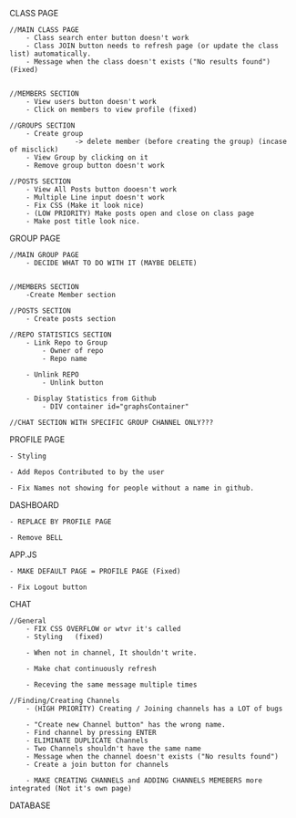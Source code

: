 CLASS PAGE

	//MAIN CLASS PAGE
		- Class search enter button doesn't work
		- Class JOIN button needs to refresh page (or update the class list) automatically.
		- Message when the class doesn't exists ("No results found") (Fixed)

	
	//MEMBERS SECTION
		- View users button doesn't work
		- Click on members to view profile (fixed)
	
	//GROUPS SECTION
		- Create group 
					-> delete member (before creating the group) (incase of misclick)
		- View Group by clicking on it
		- Remove group button doesn't work
	
	//POSTS SECTION
		- View All Posts button dooesn't work
		- Multiple Line input doesn't work
		- Fix CSS (Make it look nice)
		- (LOW PRIORITY) Make posts open and close on class page
		- Make post title look nice.

GROUP PAGE

	//MAIN GROUP PAGE
		- DECIDE WHAT TO DO WITH IT (MAYBE DELETE)
	
	
	//MEMBERS SECTION
		-Create Member section
		
	//POSTS SECTION
		- Create posts section
		
	//REPO STATISTICS SECTION
		- Link Repo to Group 
			- Owner of repo
			- Repo name
		
		- Unlink REPO
			- Unlink button
			
		- Display Statistics from Github
			- DIV container id="graphsContainer"
	
	//CHAT SECTION WITH SPECIFIC GROUP CHANNEL ONLY???
	
	
PROFILE PAGE

	- Styling
	
	- Add Repos Contributed to by the user
	
	- Fix Names not showing for people without a name in github.

DASHBOARD

	- REPLACE BY PROFILE PAGE
	
	- Remove BELL

APP.JS

	- MAKE DEFAULT PAGE = PROFILE PAGE (Fixed)
	
	- Fix Logout button
	

CHAT
	
	//General
		- FIX CSS OVERFLOW or wtvr it's called
		- Styling   (fixed)
		
		- When not in channel, It shouldn't write.
		
		- Make chat continuously refresh
		
		- Receving the same message multiple times
	
	//Finding/Creating Channels
		- (HIGH PRIORITY) Creating / Joining channels has a LOT of bugs
		
		- "Create new Channel button" has the wrong name.
		- Find channel by pressing ENTER
		- ELIMINATE DUPLICATE Channels
		- Two Channels shouldn't have the same name
		- Message when the channel doesn't exists ("No results found")
		- Create a join button for channels
		
		- MAKE CREATING CHANNELS and ADDING CHANNELS MEMEBERS more integrated (Not it's own page)
		

DATABASE 

	





